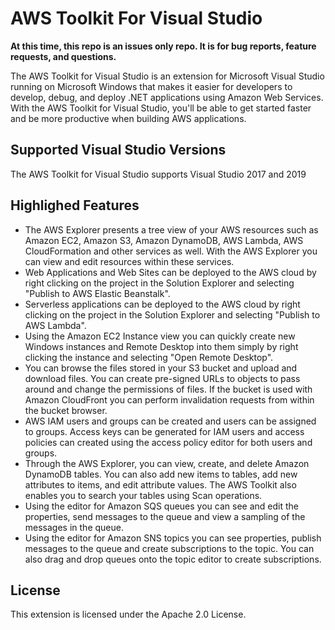 # AWS Toolkit For Visual Studio

**At this time, this repo is an issues only repo. It is for bug reports, feature requests, and questions.**

The AWS Toolkit for Visual Studio is an extension for Microsoft Visual Studio running on Microsoft Windows that makes it easier for developers to develop, debug, and deploy .NET applications using Amazon Web Services. With the AWS Toolkit for Visual Studio, you'll be able to get started faster and be more productive when building AWS applications.

## Supported Visual Studio Versions

The AWS Toolkit for Visual Studio supports Visual Studio 2017 and 2019

## Highlighed Features

- The AWS Explorer presents a tree view of your AWS resources such as Amazon EC2, Amazon S3, Amazon DynamoDB, AWS Lambda, AWS CloudFormation and other services as well. With the AWS Explorer   you can view and edit resources within these services.
- Web Applications and Web Sites can be deployed to the AWS cloud by right clicking on the project in the Solution Explorer and selecting "Publish to AWS Elastic Beanstalk".
- Serverless applications can be deployed to the AWS cloud by right clicking on the project in the Solution Explorer and selecting "Publish to AWS Lambda".
- Using the Amazon EC2 Instance view you can quickly create new Windows instances and Remote Desktop into them simply by right clicking the instance and selecting "Open Remote Desktop".
- You can browse the files stored in your S3 bucket and upload and download files.  You can create pre-signed URLs to objects to pass around and change the permissions of files. If the bucket is used with Amazon CloudFront you can perform invalidation requests from within the bucket browser.
- AWS IAM users and groups can be created and users can be assigned to groups.  Access keys can be generated for IAM users and access policies can created using the access policy editor for both users and groups.
- Through the AWS Explorer, you can view, create, and delete Amazon DynamoDB tables. You can also add new items to tables, add new attributes to items, and edit attribute values. The AWS Toolkit also enables you to search your tables using Scan operations.
- Using the editor for Amazon SQS queues you can see and edit the properties, send messages to the queue and view a sampling of the messages in the queue.
- Using the editor for Amazon SNS topics you can see properties, publish messages to the queue and create subscriptions to the topic.  You can also drag and drop queues onto the topic editor to create subscriptions.

## License

This extension is licensed under the Apache 2.0 License.

